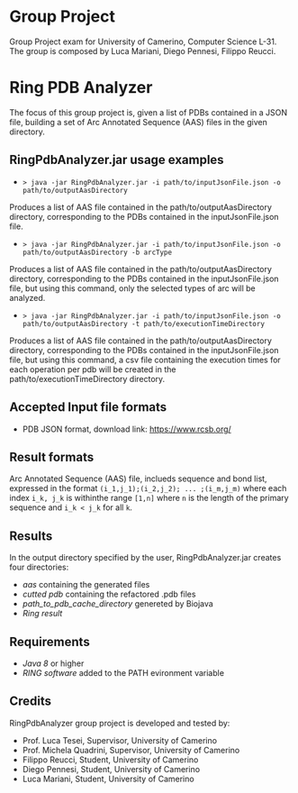 # Group Project
Group Project exam for University of Camerino, Computer Science L-31. 
The group is composed by Luca Mariani, Diego Pennesi, Filippo Reucci.

# Ring PDB Analyzer
The focus of this group project is, given a list of PDBs contained in a JSON file, building a set of Arc Annotated Sequence (AAS) files in the given directory.

## RingPdbAnalyzer.jar usage examples

* `> java -jar RingPdbAnalyzer.jar -i path/to/inputJsonFile.json -o path/to/outputAasDirectory`

Produces a list of AAS file contained in the path/to/outputAasDirectory directory, corresponding to the PDBs contained in the inputJsonFile.json file.

* `> java -jar RingPdbAnalyzer.jar -i path/to/inputJsonFile.json -o path/to/outputAasDirectory -b arcType`

Produces a list of AAS file contained in the path/to/outputAasDirectory directory, corresponding to the PDBs contained in the inputJsonFile.json file, but using this command, only the selected types of arc will be analyzed.

* `> java -jar RingPdbAnalyzer.jar -i path/to/inputJsonFile.json -o path/to/outputAasDirectory -t path/to/executionTimeDirectory`

Produces a list of AAS file contained in the path/to/outputAasDirectory directory, corresponding to the PDBs contained in the inputJsonFile.json file, but using this command, a csv file containing the execution times for each operation per pdb will be created in the path/to/executionTimeDirectory directory.

## Accepted Input file formats 
* PDB JSON format, download link: <https://www.rcsb.org/>

## Result formats
Arc Annotated Sequence (AAS) file, inclueds sequence and bond list, expressed in the format `(i_1,j_1);(i_2,j_2); ... ;(i_m,j_m)` where each index 
`i_k, j_k` is withinthe range `[1,n]` where `n` is the length
of the primary sequence and `i_k < j_k`  for all `k`.

## Results 
In the output directory specified by the user, RingPdbAnalyzer.jar creates four directories:
* *aas*  containing the generated files
* *cutted pdb* containing the refactored .pdb files
* *path_to_pdb_cache_directory* genereted by Biojava
* *Ring result*
  
## Requirements
* *Java 8* or higher
* *RING software* added to the PATH evironment variable

## Credits

RingPdbAnalyzer group project is developed and tested by:

- Prof. Luca Tesei, Supervisor, University of Camerino
- Prof. Michela Quadrini, Supervisor, University of Camerino
- Filippo Reucci, Student, University of Camerino
- Diego Pennesi, Student, University of Camerino
- Luca Mariani, Student, University of Camerino
